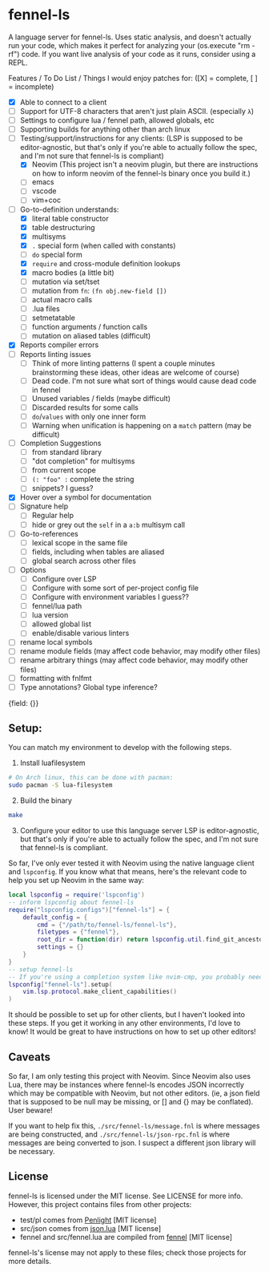 # fennel-ls
A language server for fennel-ls.
Uses static analysis, and doesn't actually run your code, which makes it perfect for analyzing your (os.execute "rm -rf") code.
If you want live analysis of your code as it runs, consider using a REPL.

Features / To Do List / Things I would enjoy patches for:
([X] = complete,  [ ] = incomplete)

- [X] Able to connect to a client
- [ ] Support for UTF-8 characters that aren't just plain ASCII. (especially `λ`)
- [ ] Settings to configure lua / fennel path, allowed globals, etc
- [ ] Supporting builds for anything other than arch linux
- [ ] Testing/support/instructions for any clients: (LSP is supposed to be editor-agnostic, but that's only if you're able to actually follow the spec, and I'm not sure that fennel-ls is compliant)
    - [X] Neovim (This project isn't a neovim plugin, but there are instructions on how to inform neovim of the fennel-ls binary once you build it.)
    - [ ] emacs
    - [ ] vscode
    - [ ] vim+coc
- [ ] Go-to-definition understands:
    - [X] literal table constructor
    - [X] table destructuring
    - [X] multisyms
    - [X] `.` special form (when called with constants)
    - [ ] `do` special form
    - [X] `require` and cross-module definition lookups
    - [X] macro bodies (a little bit)
    - [ ] mutation via set/tset
    - [ ] mutation from `fn`: `(fn obj.new-field [])`
    - [ ] actual macro calls
    - [ ] .lua files
    - [ ] setmetatable
    - [ ] function arguments / function calls
    - [ ] mutation on aliased tables (difficult)
- [X] Reports compiler errors
- [ ] Reports linting issues
    - [ ] Think of more linting patterns (I spent a couple minutes brainstorming these ideas, other ideas are welcome of course)
    - [ ] Dead code. I'm not sure what sort of things would cause dead code in fennel
    - [ ] Unused variables / fields (maybe difficult)
    - [ ] Discarded results for some calls
    - [ ] `do`/`values` with only one inner form
    - [ ] Warning when unification is happening on a `match` pattern (may be difficult)

- [ ] Completion Suggestions
    - [ ] from standard library
    - [ ] "dot completion" for multisyms
    - [ ] from current scope
    - [ ] `(: "foo" :` complete the string
    - [ ] snippets? I guess?
- [X] Hover over a symbol for documentation
- [ ] Signature help
    - [ ] Regular help
    - [ ] hide or grey out the `self` in a `a:b` multisym call
- [ ] Go-to-references
    - [ ] lexical scope in the same file
    - [ ] fields, including when tables are aliased
    - [ ] global search across other files
- [ ] Options
    - [ ] Configure over LSP
    - [ ] Configure with some sort of per-project config file
    - [ ] Configure with environment variables I guess??
    - [ ] fennel/lua path
    - [ ] lua version
    - [ ] allowed global list
    - [ ] enable/disable various linters
- [ ] rename local symbols
- [ ] rename module fields (may affect code behavior, may modify other files)
- [ ] rename arbitrary things (may affect code behavior, may modify other files)
- [ ] formatting with fnlfmt
- [ ] Type annotations? Global type inference?

{field: {}}


## Setup:
You can match my environment to develop with the following steps.

1. Install luafilesystem
```sh
# On Arch linux, this can be done with pacman:
sudo pacman -S lua-filesystem
```

2. Build the binary
```sh
make
```

3. Configure your editor to use this language server
LSP is editor-agnostic, but that's only if you're able to actually follow the spec, and I'm not sure that fennel-ls is compliant.

So far, I've only ever tested it with Neovim using the native language client and `lspconfig`.
If you know what that means, here's the relevant code to help you set up Neovim in the same way:
```lua
local lspconfig = require('lspconfig')
-- inform lspconfig about fennel-ls
require("lspconfig.configs")["fennel-ls"] = {
    default_config = {
        cmd = {"/path/to/fennel-ls/fennel-ls"},
        filetypes = {"fennel"},
        root_dir = function(dir) return lspconfig.util.find_git_ancestor(dir) end,
        settings = {}
    }
}
-- setup fennel-ls
-- If you're using a completion system like nvim-cmp, you probably need to modify this line.
lspconfig["fennel-ls"].setup(
    vim.lsp.protocol.make_client_capabilities()
)
```

It should be possible to set up for other clients, but I haven't looked into these steps. If you get it working in any other environments, I'd love to know! It would be great to have instructions on how to set up other editors!

## Caveats
So far, I am only testing this project with Neovim. Since Neovim also uses Lua, there may be instances where fennel-ls encodes JSON incorrectly which may be compatible with Neovim, but not other editors. (ie, a json field that is supposed to be null may be missing, or [] and {} may be conflated). User beware!

If you want to help fix this, `./src/fennel-ls/message.fnl` is where messages are being constructed,
and `./src/fennel-ls/json-rpc.fnl` is where messages are being converted to json. I suspect a different json library will be necessary.

## License
fennel-ls is licensed under the MIT license. See LICENSE for more info.
However, this project contains files from other projects:
* test/pl comes from [Penlight](https://github.com/lunarmodules/Penlight) [MIT license]
* src/json comes from [json.lua](https://github.com/rxi/json.lua) [MIT license]
* fennel and src/fennel.lua are compiled from [fennel](https://git.sr.ht/~technomancy/fennel) [MIT license]

fennel-ls's license may not apply to these files; check those projects for more details.
